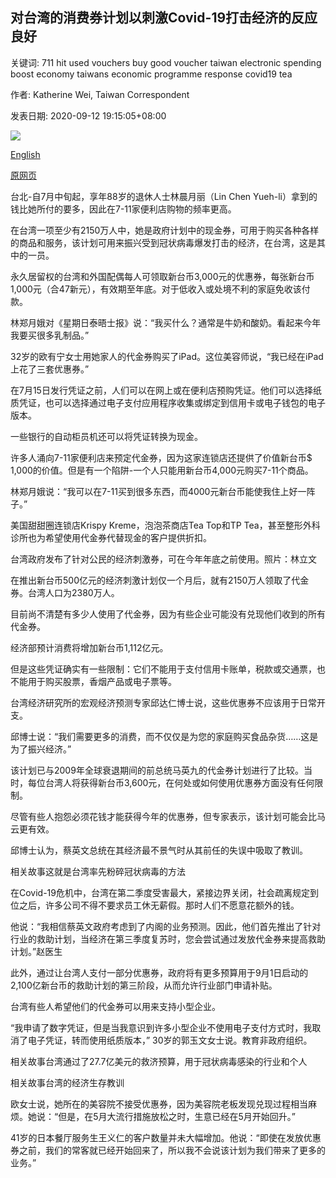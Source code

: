 ## 对台湾的消费券计划以刺激Covid-19打击经济的反应良好

关键词: 711 hit used vouchers buy good voucher taiwan electronic spending boost economy taiwans economic programme response covid19 tea

作者: Katherine Wei, Taiwan Correspondent

发表日期: 2020-09-12 19:15:05+08:00

![](https://www.straitstimes.com/sites/default/files/styles/x_large/public/articles/2020/09/12/tl-tw-s-120920.jpg?itok=qqNV2gYm)

[English](Good%20response%20to%20Taiwan%27s%20spending%20voucher%20programme%20to%20boost%20economy%20hit%20by%20Covid-19.md)

[原网页](https://www.straitstimes.com/asia/east-asia/good-response-to-taiwans-spending-voucher-programme-to-boost-economy-hit-by-covid-19)

台北-自7月中旬起，享年88岁的退休人士林晨月丽（Lin Chen Yueh-li）拿到的钱比她所付的要多，因此在7-11家便利店购物的频率更高。

在台湾一项至少有2150万人中，她是政府计划中的现金券，可用于购买各种各样的商品和服务，该计划可用来振兴受到冠状病毒爆发打击的经济，在台湾，这是其中的一员。

永久居留权的台湾和外国配偶每人可领取新台币3,000元的优惠券，每张新台币1,000元（合47新元），有效期至年底。对于低收入或处境不利的家庭免收该付款。

林郑月娥对《星期日泰晤士报》说：“我买什么？通常是牛奶和酸奶。看起来今年我要买很多乳制品。”

32岁的欧有宁女士用她家人的代金券购买了iPad。这位美容师说，“我已经在iPad上花了三套优惠券。”

在7月15日发行凭证之前，人们可以在网上或在便利店预购凭证。他们可以选择纸质凭证，也可以选择通过电子支付应用程序收集或绑定到信用卡或电子钱包的电子版本。

一些银行的自动柜员机还可以将凭证转换为现金。

许多人涌向7-11家便利店来预定代金券，因为这家连锁店还提供了价值新台币$ 1,000的价值。但是有一个陷阱-一个人只能用新台币4,000元购买7-11个商品。

林郑月娥说：“我可以在7-11买到很多东西，而4000元新台币能使我住上好一阵子。”

美国甜甜圈连锁店Krispy Kreme，泡泡茶商店Tea Top和TP Tea，甚至整形外科诊所也为希望使用代金券代替现金的客户提供折扣。



台湾政府发布了针对公民的经济刺激券，可在今年年底之前使用。照片：林立文



在推出新台币500亿元的经济刺激计划仅一个月后，就有2150万人领取了代金券。台湾人口为2380万人。

目前尚不清楚有多少人使用了代金券，因为有些企业可能没有兑现他们收到的所有代金券。

经济部预计消费将增加新台币1,112亿元。

但是这些凭证确实有一些限制：它们不能用于支付信用卡账单，税款或交通票，也不能用于购买股票，香烟产品或电子票等。

台湾经济研究所的宏观经济预测专家邱达仁博士说，这些优惠券不应该用于日常开支。

邱博士说：“我们需要更多的消费，而不仅仅是为您的家庭购买食品杂货……这是为了振兴经济。”

该计划已与2009年全球衰退期间的前总统马英九的代金券计划进行了比较。当时，每位台湾人将获得新台币3,600元，在何处或如何使用优惠券方面没有任何限制。

尽管有些人抱怨必须花钱才能获得今年的优惠券，但专家表示，该计划可能会比马云更有效。

邱博士认为，蔡英文总统在其经济最不景气时从其前任的失误中吸取了教训。

相关故事这就是台湾率先粉碎冠状病毒的方法

在Covid-19危机中，台湾在第二季度受害最大，紧接边界关闭，社会疏离规定到位之后，许多公司不得不要求员工休无薪假。那时人们不愿意花额外的钱。

他说：“我相信蔡英文政府考虑到了内阁的业务预测。因此，他们首先推出了针对行业的救助计划，当经济在第三季度复苏时，您会尝试通过发放代金券来提高救助计划。”赵医生

此外，通过让台湾人支付一部分优惠券，政府将有更多预算用于9月1日启动的2,100亿新台币的救助计划的第三阶段，从而允许行业部门申请补贴。

台湾有些人希望他们的代金券可以用来支持小型企业。

“我申请了数字凭证，但是当我意识到许多小型企业不使用电子支付方式时，我取消了电子凭证，转而使用纸质版本，” 30岁的郭玉文女士说。教育非政府组织。

相关故事台湾通过了27.7亿美元的救济预算，用于冠状病毒感染的行业和个人

相关故事台湾的经济生存教训

欧女士说，她所在的美容院不接受优惠券，因为美容院老板发现兑现过程相当麻烦。她说：“但是，在5月大流行措施放松之时，生意已经在5月开始回升。”

41岁的日本餐厅服务生王义仁的客户数量并未大幅增加。他说：“即使在发放优惠券之前，我们的常客就已经开始回来了，所以我不会说该计划为我们带来了更多的业务。”